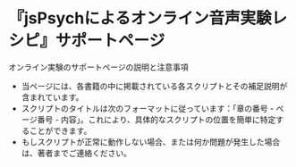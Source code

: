 # 『jsPsychによるオンライン音声実験レシピ』サポートページ

オンライン実験のサポートページの説明と注意事項

- 当ページには、各書籍の中に掲載されている各スクリプトとその補足説明が含まれています。
- スクリプトのタイトルは次のフォーマットに従っています：「章の番号 - ページ番号 - 内容」。これにより、具体的なスクリプトの位置を簡単に特定することができます。
- もしスクリプトが正常に動作しない場合、または何か問題が発生した場合は、著者までご連絡ください。
